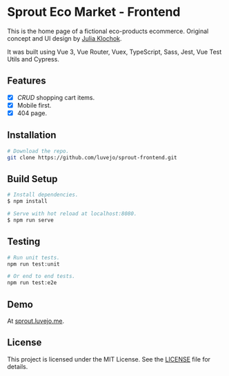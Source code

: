 # Sprout Eco Market - Frontend

This is the home page of a fictional eco-products ecommerce. Original concept and UI design by [Julia Klochok](https://www.behance.net/klochocheek).

It was built using Vue 3, Vue Router, Vuex, TypeScript, Sass, Jest, Vue Test Utils and Cypress.

## Features

- [x] _CRUD_ shopping cart items.
- [x] Mobile first.
- [x] 404 page.

## Installation

```bash
# Download the repo.
git clone https://github.com/luvejo/sprout-frontend.git
```

## Build Setup

```bash
# Install dependencies.
$ npm install

# Serve with hot reload at localhost:8080.
$ npm run serve
```

## Testing

```bash
# Run unit tests.
npm run test:unit

# Or end to end tests.
npm run test:e2e
```

## Demo

At [sprout.luvejo.me](https://sprout.luvejo.me).

## License

This project is licensed under the MIT License. See the [LICENSE](LICENSE) file for details.
